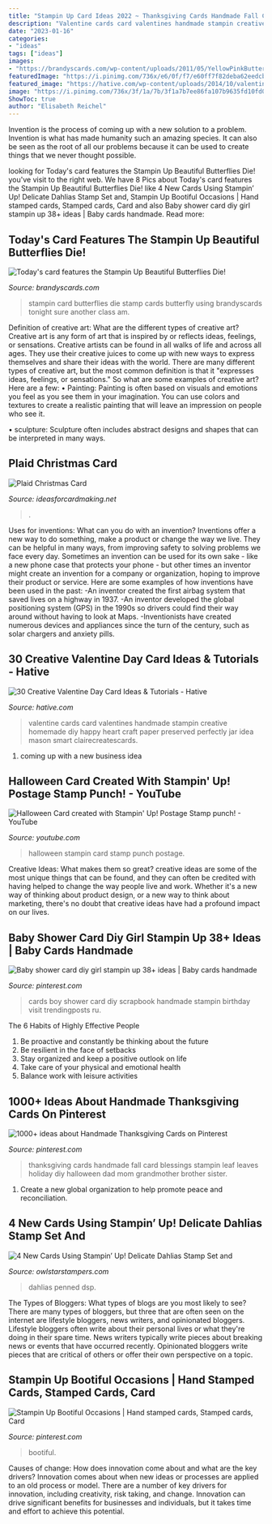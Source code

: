 ```yaml
---
title: "Stampin Up Card Ideas 2022 ~ Thanksgiving Cards Handmade Fall Card Blessings Stampin Leaf Leaves Holiday Diy Halloween Dad Mom Grandmother Brother Sister"
description: "Valentine cards card valentines handmade stampin creative homemade diy happy heart craft paper preserved perfectly jar idea mason smart clairecreatescards"
date: "2023-01-16"
categories:
- "ideas"
tags: ["ideas"]
images:
- "https://brandyscards.com/wp-content/uploads/2011/05/YellowPinkButterfly.jpg"
featuredImage: "https://i.pinimg.com/736x/e6/0f/f7/e60ff7f82deba62eedcb63c95dcd6231.jpg"
featured_image: "https://hative.com/wp-content/uploads/2014/10/valentine-card-ideas/3-valentine-card-ideas.jpg"
image: "https://i.pinimg.com/736x/3f/1a/7b/3f1a7b7ee86fa107b9635fd10fd02b3f.jpg"
ShowToc: true
author: "Elisabeth Reichel"
---
```



Invention is the process of coming up with a new solution to a problem. Invention is what has made humanity such an amazing species. It can also be seen as the root of all our problems because it can be used to create things that we never thought possible.

	

		
looking for Today&#039;s card features the Stampin Up Beautiful Butterflies Die! you've visit to the right web. We have 8 Pics about Today&#039;s card features the Stampin Up Beautiful Butterflies Die! like 4 New Cards Using Stampin’ Up! Delicate Dahlias Stamp Set and, Stampin Up Bootiful Occasions | Hand stamped cards, Stamped cards, Card and also Baby shower card diy girl stampin up 38+ ideas | Baby cards handmade. Read more:
		
    
## Today&#039;s Card Features The Stampin Up Beautiful Butterflies Die!

<img loading=lazy src="https://brandyscards.com/wp-content/uploads/2011/05/YellowPinkButterfly.jpg" onerror="this.onerror=null;this.src='https://tse2.mm.bing.net/th?id=OIP.nqBxYO0FrFABgC_odeqkRAHaF2&amp;pid=15.1';" alt="Today&#039;s card features the Stampin Up Beautiful Butterflies Die!">

_Source: brandyscards.com_

>stampin card butterflies die stamp cards butterfly using brandyscards tonight sure another class am. 

	

Definition of creative art: What are the different types of creative art?
Creative art is any form of art that is inspired by or reflects ideas, feelings, or sensations. Creative artists can be found in all walks of life and across all ages. They use their creative juices to come up with new ways to express themselves and share their ideas with the world. There are many different types of creative art, but the most common definition is that it "expresses ideas, feelings, or sensations." So what are some examples of creative art? Here are a few:
• Painting: Painting is often based on visuals and emotions you feel as you see them in your imagination. You can use colors and textures to create a realistic painting that will leave an impression on people who see it.

• sculpture: Sculpture often includes abstract designs and shapes that can be interpreted in many ways.

    
## Plaid Christmas Card

<img loading=lazy src="https://ideasforcardmaking.net/wp-content/uploads/2016/10/PlaidChristmas.jpg" onerror="this.onerror=null;this.src='https://tse4.mm.bing.net/th?id=OIP.44_gCWkrCktIXbwwhoxDZAHaJ4&amp;pid=15.1';" alt="Plaid Christmas Card">

_Source: ideasforcardmaking.net_

>. 

	

Uses for inventions: What can you do with an invention?
Inventions offer a new way to do something, make a product or change the way we live. They can be helpful in many ways, from improving safety to solving problems we face every day. Sometimes an invention can be used for its own sake - like a new phone case that protects your phone - but other times an inventor might create an invention for a company or organization, hoping to improve their product or service. Here are some examples of how inventions have been used in the past: 
-An inventor created the first airbag system that saved lives on a highway in 1937.
-An inventor developed the global positioning system (GPS) in the 1990s so drivers could find their way around without having to look at Maps.
-Inventionists have created numerous devices and appliances since the turn of the century, such as solar chargers and anxiety pills.

    
## 30 Creative Valentine Day Card Ideas &amp; Tutorials - Hative

<img loading=lazy src="https://hative.com/wp-content/uploads/2014/10/valentine-card-ideas/3-valentine-card-ideas.jpg" onerror="this.onerror=null;this.src='https://tse2.mm.bing.net/th?id=OIP.tPoAnvXMrCBjLFZomtbgxwHaF4&amp;pid=15.1';" alt="30 Creative Valentine Day Card Ideas &amp; Tutorials - Hative">

_Source: hative.com_

>valentine cards card valentines handmade stampin creative homemade diy happy heart craft paper preserved perfectly jar idea mason smart clairecreatescards. 

	

1. coming up with a new business idea 

    
## Halloween Card Created With Stampin&#039; Up! Postage Stamp Punch! - YouTube

<img loading=lazy src="https://i.ytimg.com/vi/xzfPAoLzbn8/maxresdefault.jpg" onerror="this.onerror=null;this.src='https://tse3.mm.bing.net/th?id=OIP.wjdUiS9wp36EErGDIdtoqwHaEK&amp;pid=15.1';" alt="Halloween Card created with Stampin&#039; Up! Postage Stamp punch! - YouTube">

_Source: youtube.com_

>halloween stampin card stamp punch postage. 

	

Creative Ideas: What makes them so great?
creative ideas are some of the most unique things that can be found, and they can often be credited with having helped to change the way people live and work. Whether it's a new way of thinking about product design, or a new way to think about marketing, there's no doubt that creative ideas have had a profound impact on our lives.

    
## Baby Shower Card Diy Girl Stampin Up 38+ Ideas | Baby Cards Handmade

<img loading=lazy src="https://i.pinimg.com/736x/3f/1a/7b/3f1a7b7ee86fa107b9635fd10fd02b3f.jpg" onerror="this.onerror=null;this.src='https://tse1.mm.bing.net/th?id=OIP.SUeIk5yAsQucc88G01X1-gAAAA&amp;pid=15.1';" alt="Baby shower card diy girl stampin up 38+ ideas | Baby cards handmade">

_Source: pinterest.com_

>cards boy shower card diy scrapbook handmade stampin birthday visit trendingposts ru. 

	

The 6 Habits of Highly Effective People
1. Be proactive and constantly be thinking about the future 
2. Be resilient in the face of setbacks 
3. Stay organized and keep a positive outlook on life 
4. Take care of your physical and emotional health 
5. Balance work with leisure activities 

    
## 1000+ Ideas About Handmade Thanksgiving Cards On Pinterest

<img loading=lazy src="https://i.pinimg.com/736x/e6/0f/f7/e60ff7f82deba62eedcb63c95dcd6231.jpg" onerror="this.onerror=null;this.src='https://tse2.mm.bing.net/th?id=OIP.v3399yodQB7SNINMAQlJrgHaJ3&amp;pid=15.1';" alt="1000+ ideas about Handmade Thanksgiving Cards on Pinterest">

_Source: pinterest.com_

>thanksgiving cards handmade fall card blessings stampin leaf leaves holiday diy halloween dad mom grandmother brother sister. 

	

1. Create a new global organization to help promote peace and reconciliation.

    
## 4 New Cards Using Stampin’ Up! Delicate Dahlias Stamp Set And

<img loading=lazy src="https://owlstarstampers.com/wp-content/uploads/DelicateDahlias1-600x796.jpg" onerror="this.onerror=null;this.src='https://tse1.mm.bing.net/th?id=OIP.J255qwEiGty-hv_lxAx1qAHaJ0&amp;pid=15.1';" alt="4 New Cards Using Stampin’ Up! Delicate Dahlias Stamp Set and">

_Source: owlstarstampers.com_

>dahlias penned dsp. 

	

The Types of Bloggers: What types of blogs are you most likely to see?
There are many types of bloggers, but three that are often seen on the internet are lifestyle bloggers, news writers, and opinionated bloggers. Lifestyle bloggers often write about their personal lives or what they're doing in their spare time. News writers typically write pieces about breaking news or events that have occurred recently. Opinionated bloggers write pieces that are critical of others or offer their own perspective on a topic.

    
## Stampin Up Bootiful Occasions | Hand Stamped Cards, Stamped Cards, Card

<img loading=lazy src="https://i.pinimg.com/736x/96/2f/43/962f431d3ab1d5fe0ae7e0e5a40cef3e.jpg" onerror="this.onerror=null;this.src='https://tse3.mm.bing.net/th?id=OIP.VUUPff__WurrzhUd9dY8tgHaJ3&amp;pid=15.1';" alt="Stampin Up Bootiful Occasions | Hand stamped cards, Stamped cards, Card">

_Source: pinterest.com_

>bootiful. 

	

Causes of change: How does innovation come about and what are the key drivers?
Innovation comes about when new ideas or processes are applied to an old process or model. There are a number of key drivers for innovation, including creativity, risk taking, and change. Innovation can drive significant benefits for businesses and individuals, but it takes time and effort to achieve this potential.

